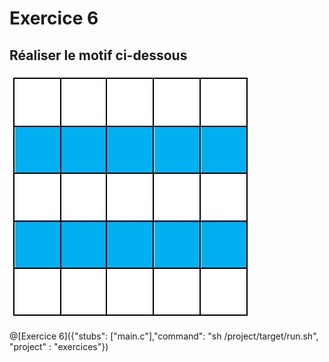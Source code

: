 # Exercice 6

## Réaliser le motif ci-dessous

![motif](img/ex6.JPG)

@[Exercice 6]({"stubs": ["main.c"],"command": "sh /project/target/run.sh", "project" : "exercices"})

